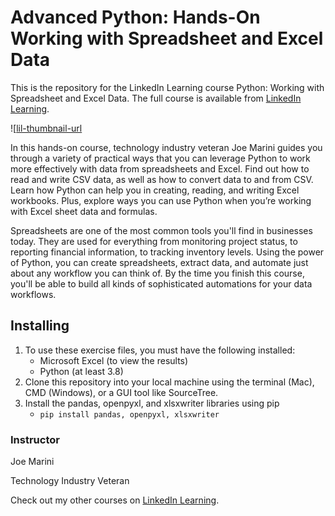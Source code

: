 # Advanced Python: Hands-On Working with Spreadsheet and Excel Data

This is the repository for the LinkedIn Learning course Python: Working with Spreadsheet and Excel Data. The full course is available from [LinkedIn Learning][lil-course-url].

![[lil-thumbnail-url]

In this hands-on course, technology industry veteran Joe Marini guides you through a variety of practical ways that you can leverage Python to work more effectively with data from spreadsheets and Excel. Find out how to read and write CSV data, as well as how to convert data to and from CSV. Learn how Python can help you in creating, reading, and writing Excel workbooks. Plus, explore ways you can use Python when you’re working with Excel sheet data and formulas.

Spreadsheets are one of the most common tools you'll find in businesses today. They are used for everything from monitoring project status, to reporting financial information, to tracking inventory levels. Using the power of Python, you can create spreadsheets, extract data, and automate just about any workflow you can think of. By the time you finish this course, you'll be able to build all kinds of sophisticated automations for your data workflows.

## Installing

1. To use these exercise files, you must have the following installed:
    - Microsoft Excel (to view the results)
    - Python (at least 3.8)
2. Clone this repository into your local machine using the terminal (Mac), CMD (Windows), or a GUI tool like SourceTree.
3. Install the pandas, openpyxl, and xlsxwriter libraries using pip
    - `pip install pandas, openpyxl, xlsxwriter`

### Instructor

Joe Marini

Technology Industry Veteran                  

Check out my other courses on [LinkedIn Learning](https://www.linkedin.com/learning/instructors/joe-marini?u=104).



[0]: # (Replace these placeholder URLs with actual course URLs)

[lil-course-url]: https://www.linkedin.com/learning/advanced-hands-on-python-working-with-excel-and-spreadsheet-data
[lil-thumbnail-url]: https://media.licdn.com/dms/image/D560DAQHwOcX3aO5fcw/learning-public-crop_675_1200/0/1718642433673?e=2147483647&v=beta&t=gQcP_1yje1f5zrGj-tuSJXEwYjwbS-A_sT8cd2AReSw
